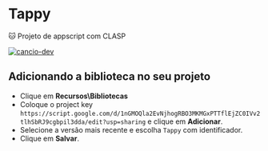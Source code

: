 # Tappy
:cat: Projeto de appscript com CLASP

[![cancio-dev](https://img.shields.io/badge/cancio--dev-website-green)](https://cancio.dev/)

## Adicionando a biblioteca no seu projeto

- Clique em **Recursos\Bibliotecas**
- Coloque o project key `https://script.google.com/d/1nGMOQla2EvNjhogRBO3MKMGxPTTflEjZC0IVv2tlhSbRJ9cgbpil3dda/edit?usp=sharing` e clique em **Adicionar**.
- Selecione a versão mais recente e escolha `Tappy` com identificador.
- Clique em **Salvar**.
